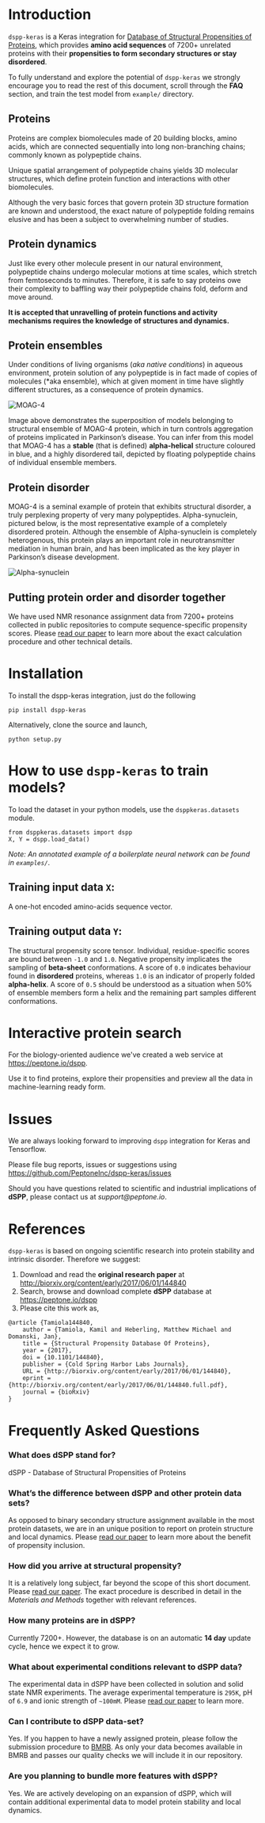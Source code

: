 # Introduction

`dspp-keras` is a Keras integration for [Database of Structural Propensities of Proteins](https://peptone.io/dspp), which provides **amino acid sequences** of  7200+ unrelated proteins with their **propensities to form secondary structures or stay disordered**.

To fully understand and explore the potential of `dspp-keras` we strongly encourage you to read the rest of this document, scroll through the **FAQ** section, and train the test model from `example/` directory.

## Proteins

Proteins are complex biomolecules made of 20 building blocks, amino acids, which are connected sequentially into long non-branching chains; commonly known as polypeptide chains.

Unique spatial arrangement of polypeptide chains yields 3D molecular structures, which define protein function and interactions with other biomolecules.

Although the very basic forces that govern protein 3D structure formation are known and understood, the exact nature of polypeptide folding remains elusive and has been a subject to overwhelming number of studies.

## Protein dynamics

Just like every other molecule present in our natural environment, polypeptide chains undergo molecular motions at time scales, which stretch from femtoseconds to minutes. Therefore, it is safe to say proteins owe their complexity to baffling way their polypeptide chains fold, deform and move around.

**It is accepted that unravelling of protein functions and activity mechanisms requires the knowledge of structures and dynamics.**

## Protein ensembles

Under conditions of living organisms (*aka native conditions*) in aqueous environment, protein solution of any polypeptide is in fact made of copies of molecules (*aka ensemble), which at given moment in time have slightly different structures, as a consequence of protein dynamics.

![MOAG-4](https://drive.google.com/open?id=0B0VsF9FO3J_OdExsWkZ5d21jSHM)

Image above demonstrates the superposition of models belonging to structural ensemble of MOAG-4 protein, which in turn controls aggregation of proteins implicated in Parkinson’s disease. You can infer from this model that MOAG-4 has a **stable** (that is defined) **alpha-helical** structure coloured in blue, and a highly disordered tail, depicted by floating polypeptide chains of individual ensemble members.


## Protein disorder

MOAG-4 is a seminal example of protein that exhibits structural disorder, a truly perplexing property of very many polypeptides. Alpha-synuclein, pictured below, is the most representative example of a completely disordered protein. Although the ensemble of Alpha-synuclein is completely heterogenous, this protein plays an important role in neurotransmitter mediation in human brain, and has been implicated as the key player in Parkinson’s disease development.

![Alpha-synuclein](https://drive.google.com/open?id=0B0VsF9FO3J_ORjRBZElzM3pHeFE)

## Putting protein order and disorder together

We have used NMR resonance assignment data from 7200+ proteins collected in public repositories to compute sequence-specific propensity scores. Please [read our paper](http://biorxiv.org/content/early/2017/06/01/144840) to learn more about the exact calculation procedure and other technical details.


# Installation

To install the dspp-keras integration, just do the following

```
pip install dspp-keras
```

Alternatively, clone the source and launch,

```
python setup.py
```

# How to use `dspp-keras` to train models?

To load the dataset in your python models, use the `dsppkeras.datasets` module.

```
from dsppkeras.datasets import dspp
X, Y = dspp.load_data()
```

*Note: An annotated example of a boilerplate neural network can be found in `examples/`*.

## Training input data `X`:

A one-hot encoded amino-acids sequence vector.

## Training output data `Y`:

The structural propensity score tensor. Individual, residue-specific scores are bound between `-1.0` and `1.0`. Negative propensity implicates the sampling of **beta-sheet** conformations. A score of `0.0` indicates behaviour found in **disordered** proteins, whereas `1.0` is an indicator of properly folded **alpha-helix**. A score of `0.5` should be understood as a situation when 50% of ensemble members form a helix and the remaining part samples different conformations.

# Interactive protein search

For the biology-oriented audience we've created a web service at https://peptone.io/dspp.

Use it to find proteins, explore their propensities and preview all the data in machine-learning ready form.

# Issues

We are always looking forward to improving `dspp` integration for Keras and Tensorflow.

Please file bug reports, issues or suggestions using https://github.com/PeptoneInc/dspp-keras/issues

Should you have questions related to scientific and industrial implications of **dSPP**, please contact us at _support@peptone.io_.

# References
`dspp-keras` is based on ongoing scientific research into protein stability and intrinsic disorder. Therefore we suggest:
1. Download and read the **original research paper** at http://biorxiv.org/content/early/2017/06/01/144840
2. Search, browse and download complete **dSPP** database at https://peptone.io/dspp
3. Please cite this work as,
```
@article {Tamiola144840,
	author = {Tamiola, Kamil and Heberling, Matthew Michael and Domanski, Jan},
	title = {Structural Propensity Database Of Proteins},
	year = {2017},
	doi = {10.1101/144840},
	publisher = {Cold Spring Harbor Labs Journals},
	URL = {http://biorxiv.org/content/early/2017/06/01/144840},
	eprint = {http://biorxiv.org/content/early/2017/06/01/144840.full.pdf},
	journal = {bioRxiv}
}
```

# Frequently Asked Questions

### What does dSPP stand for?
dSPP - Database of Structural Propensities of Proteins

### What’s the difference between dSPP and other protein data sets?
As opposed to binary secondary structure assignment available in the most protein datasets, we are in an unique position to report on protein structure and local dynamics. Please [read our paper](http://biorxiv.org/content/early/2017/06/01/144840) to learn more about the benefit of propensity inclusion.

### How did you arrive at structural propensity?
It is a relatively long subject, far beyond the scope of this short document. Please [read our paper](http://biorxiv.org/content/early/2017/06/01/144840). The exact procedure is described in detail in the *Materials and Methods* together with relevant references.

### How many proteins are in dSPP?
Currently 7200+. However, the database is on an automatic **14 day** update cycle, hence we expect it to grow.

### What about experimental conditions relevant to dSPP data?
The experimental data in dSPP have been collected in solution and solid state NMR experiments. The average experimental temperature is `295K`, pH of `6.9` and ionic strength of `~100mM`. Please [read our paper](http://biorxiv.org/content/early/2017/06/01/144840) to learn more.

### Can I contribute to dSPP data-set?
Yes. If you happen to have a newly assigned protein, please follow the submission procedure to [BMRB](http://www.bmrb.wisc.edu/). As only your data becomes available in BMRB and passes our quality checks we will include it in our repository.

### Are you planning to bundle more features with dSPP?
Yes. We are actively developing on an expansion of dSPP, which will contain additional experimental data to model protein stability and local dynamics.
